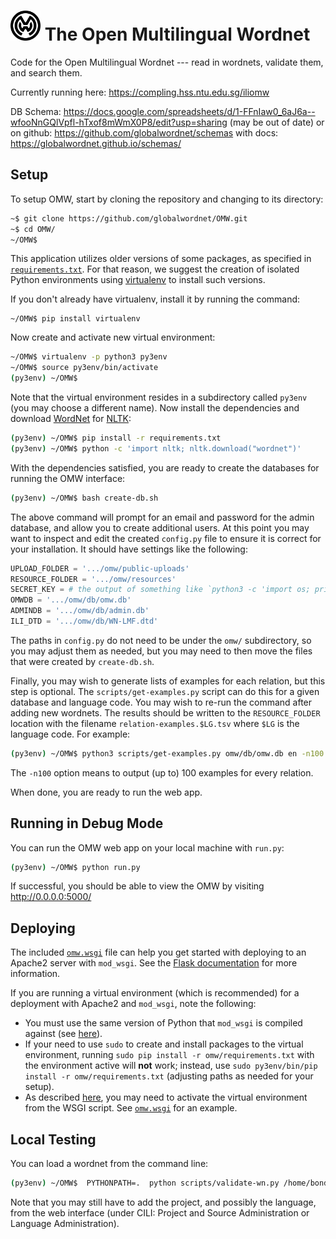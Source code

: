 # <img src="omw/static/omw-logo.svg" width="48" height="48" alt="OMW logo" /> The Open Multilingual Wordnet

Code for the Open Multilingual Wordnet ---
read in wordnets, validate them, and search them.

Currently running here: https://compling.hss.ntu.edu.sg/iliomw


DB Schema:
https://docs.google.com/spreadsheets/d/1-FFnIaw0_6aJ6a--wfooNnGQlVpfl-hTxof8mWmX0P8/edit?usp=sharing
(may be out of date) or on github: https://github.com/globalwordnet/schemas with docs: https://globalwordnet.github.io/schemas/


## Setup

To setup OMW, start by cloning the repository and changing to its directory:

```bash
~$ git clone https://github.com/globalwordnet/OMW.git
~$ cd OMW/
~/OMW$
```

This application utilizes older versions of some packages, as specified in [`requirements.txt`](requirements.txt).
For that reason, we suggest the creation of isolated Python environments using [virtualenv](https://virtualenv.pypa.io) to install such versions.

If you don't already have virtualenv, install it by running the command:
```
~/OMW$ pip install virtualenv
```

Now create and activate new virtual environment:

```bash
~/OMW$ virtualenv -p python3 py3env
~/OMW$ source py3env/bin/activate
(py3env) ~/OMW$
```

Note that the virtual environment resides in a subdirectory called `py3env` (you may choose a different name).
Now install the dependencies and download [WordNet](https://wordnet.princeton.edu/) for [NLTK](http://www.nltk.org/):

```bash
(py3env) ~/OMW$ pip install -r requirements.txt
(py3env) ~/OMW$ python -c 'import nltk; nltk.download("wordnet")'
```

With the dependencies satisfied, you are ready to create the databases for running the OMW interface:

``` bash
(py3env) ~/OMW$ bash create-db.sh
```

The above command will prompt for an email and password for the admin database, and allow you to create additional users.
At this point you may want to inspect and edit the created `config.py` file to ensure it is correct for your installation.
It should have settings like the following:

``` python
UPLOAD_FOLDER = '.../omw/public-uploads'
RESOURCE_FOLDER = '.../omw/resources'
SECRET_KEY = # the output of something like `python3 -c 'import os; print(os.urandom(24))'`
OMWDB = '.../omw/db/omw.db'
ADMINDB = '.../omw/db/admin.db'
ILI_DTD = '.../omw/db/WN-LMF.dtd'
```

The paths in `config.py` do not need to be under the `omw/` subdirectory, so you may adjust them as needed, but you may need to then move the files that were created by `create-db.sh`.

Finally, you may wish to generate lists of examples for each relation, but this step is optional. The `scripts/get-examples.py` script can do this for a given database and language code. You may wish to re-run the command after adding new wordnets. The results should be written to the `RESOURCE_FOLDER` location with the filename `relation-examples.$LG.tsv` where `$LG` is the language code. For example:

``` bash
(py3env) ~/OMW$ python3 scripts/get-examples.py omw/db/omw.db en -n100 > omw/resources/relation-examples.en.tsv
```

The `-n100` option means to output (up to) 100 examples for every relation.

When done, you are ready to run the web app.

## Running in Debug Mode

You can run the OMW web app on your local machine with `run.py`:

``` bash
(py3env) ~/OMW$ python run.py
```

If successful, you should be able to view the OMW by visiting http://0.0.0.0:5000/

## Deploying

The included [`omw.wsgi`](omw.wsgi) file can help you get started with deploying to an Apache2 server with `mod_wsgi`.
See the [Flask documentation](http://flask.pocoo.org/docs/1.0/deploying/mod_wsgi/) for more information.

If you are running a virtual environment (which is recommended) for a deployment with Apache2 and `mod_wsgi`, note the following:

* You must use the same version of Python that `mod_wsgi` is compiled against (see [here](https://modwsgi.readthedocs.io/en/develop/user-guides/virtual-environments.html#virtual-environment-and-python-version)).
* If your need to use `sudo` to create and install packages to the virtual environment, running `sudo pip install -r omw/requirements.txt` with the environment active will **not** work; instead, use `sudo py3env/bin/pip install -r omw/requirements.txt` (adjusting paths as needed for your setup).
* As described [here](https://modwsgi.readthedocs.io/en/develop/user-guides/virtual-environments.html#daemon-mode-multiple-applications), you may need to activate the virtual environment from the WSGI script. See [`omw.wsgi`](omw.wsgi) for an example.

## Local Testing

You can load a wordnet from the command line:

``` bash
(py3env) ~/OMW$  PYTHONPATH=.  python scripts/validate-wn.py /home/bond/work/omw/jpn/jpn.xml 
```

Note that you may still have to add the project, and possibly the language, from the web interface (under CILI: Project and Source Administration or Language Administration).
